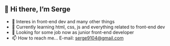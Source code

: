 ## 👋 Hi there, I’m Serge
- 💞️ Interes  in front-end dev and many other things
- 🌱 Currently learning html, css, js and everything related to front-end dev
- 👀 Looking for some job now as junior front-end developer
- 📫 How to reach me... E-mail: serge9104@gmail.com 

<!---
sergegithub22/sergegithub22 is a ✨ special ✨ repository because its `README.md` (this file) appears on your GitHub profile.
You can click the Preview link to take a look at your changes.
--->
